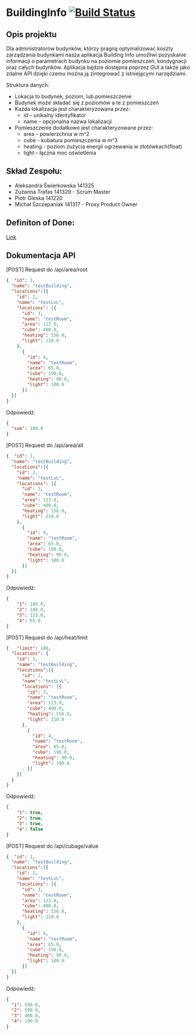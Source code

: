# BuildingInfo [![Build Status](https://travis-ci.com/Szczepaniak-M/BuildingInfo.svg?branch=main)](https://travis-ci.com/Szczepaniak-M/BuildingInfo)

## Opis projektu

Dla administratorów budynków, którzy pragną optymalizować koszty zarządzania budynkami nasza aplikacja Building Info umożliwi pozyskanie informacji o parametrach budynku na poziomie pomieszczeń, kondygnacji oraz całych budynków. Aplikacja będzie dostępna poprzez GUI a także jako zdalne API dzięki czemu można ją zintegrować z istniejącymi narzędziami.

Struktura danych:

- Lokacja to budynek, poziom, lub pomieszczenie
- Budynek może składać się z poziomów a te z pomieszczeń
- Każda lokalizacja jest charakteryzowana przez:
  - id – unikalny identyfikator
  - name – opcjonalna nazwa lokalizacji
- Pomieszczenie dodatkowo jest charakteryzowane przez:
  - area - powierzchnia w m^2
  - cube - kubatura pomieszczenia w m^3
  - heating - poziom zużycia energii ogrzewania w złotówkach(float)
  - light – łączna moc oświetlenia

## Skład Zespołu:

- Aleksandra Świerkowska 141325
- Zuzanna Trafas 141329 - Scrum Master
- Piotr Gleska 141220
- Michał Szczepaniak 141317 - Proxy Product Owner

## Definiton of Done:

[Link](https://docs.google.com/spreadsheets/d/e/2PACX-1vQndYCJCWd-LgB0E3TjUa2sMFUaV2M-3plaVgLB61xtYDLnorXlL9trQWuSvEYVByVTUqGMZVzwPiEJ/pubhtml)

## Dokumentacja API

[POST] Request do /api/area/root

```json
{  "id": 1,
  "name": "testBuilding",
  "locations":[{
    "id": 2,
    "name": "testLvL",
    "locations": [{
      "id": 3,
      "name": "testRoom",
      "area": 123.0,
      "cube": 400.0,
      "heating": 156.0,
      "light": 210.0
    },
      {
        "id": 4,
        "name": "testRoom",
        "area": 65.0,
        "cube": 190.0,
        "heating": 90.0,
        "light": 100.0
      }]
  }]
}
```

Odpowiedź:

```json
{
  "sum": 188.0
}
```
[POST] Request do /api/area/all

```json
{  "id": 1,
  "name": "testBuilding",
  "locations":[{
    "id": 2,
    "name": "testLvL",
    "locations": [{
      "id": 3,
      "name": "testRoom",
      "area": 123.0,
      "cube": 400.0,
      "heating": 156.0,
      "light": 210.0
    },
      {
        "id": 4,
        "name": "testRoom",
        "area": 65.0,
        "cube": 190.0,
        "heating": 90.0,
        "light": 100.0
      }]
  }]
}
```

Odpowiedź:

```json
{
    "1": 188.0,
    "2": 188.0,
    "3": 123.0,
    "4": 65.0
}
```

[POST] Request do /api/heat/limit

```json
{   "limit": 100,
  "locations": {
    "id": 1,
    "name": "testBuilding",
    "locations":[{
      "id": 2,
      "name": "testLvL",
      "locations": [{
        "id": 3,
        "name": "testRoom",
        "area": 123.0,
        "cube": 400.0,
        "heating": 156.0,
        "light": 210.0
      },
        {
          "id": 4,
          "name": "testRoom",
          "area": 65.0,
          "cube": 190.0,
          "heating": 90.0,
          "light": 100.0
        }]
    }]
  }
}
```

Odpowiedź:

```json
{
    "1": true,
    "2": true,
    "3": true,
    "4": false
}
```

[POST] Request do /api/cubage/value

```json
{  "id": 1,
  "name": "testBuilding",
  "locations":[{
    "id": 2,
    "name": "testLvL",
    "locations": [{
      "id": 3,
      "name": "testRoom",
      "area": 123.0,
      "cube": 400.0,
      "heating": 156.0,
      "light": 210.0
    },
      {
        "id": 4,
        "name": "testRoom",
        "area": 65.0,
        "cube": 190.0,
        "heating": 90.0,
        "light": 100.0
      }]
  }]
}
```

Odpowiedź:

```json
{
  "1": 590.0,
  "2": 590.0,
  "3": 400.0,
  "4": 190.0
}
```